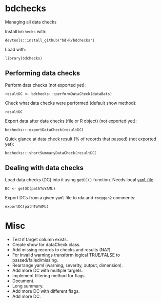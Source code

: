 # bdchecks
Managing all data checks

Install `bdchecks` with: 

    devtools::install_github("bd-R/bdchecks")

Load with:
    
    library(bdchecks)


## Performing data checks

Perform data checks (not exported yet):

    resultDC <- bdchecks:::performDataCheck(dataBats)

Check what data checks were performed (default show method):

    resultDC

Export data after data checks (file or R object) (not exported yet):  

    bdchecks:::exportDataCheck(resultDC)

Quick glance at data check result (% of records that passed) (not exported yet):  

    bdchecks:::shortSummaryDataCheck(resultDC)


## Dealing with data checks

Load data checks (DC) into `R` using `getDC()` function. Needs local [`yaml` file](http://raw.githubusercontent.com/bd-R/bdchecks/master/data/DCtest.yaml):

    DC <- getDC(pathToYAML)

Export DCs from a given `yaml` file to rda and `roxygen2` comments:

    exportDC(pathToYAML)

# Misc


- Test if target column exists.  
- Create show for dataCheck class.  
- Add missing records to checks and results (NA?).  
- For invalid warnings transform logical TRUE/FALSE to passed/failed/missing.   
- Rearrange yaml (warning, severity, output, dimension).   
- Add more DC with multiple targets.   
- Implement filtering method for flags.   
- Document.   
- Long summary.   
- Add more DC with different flags.   
- Add more DC.   
